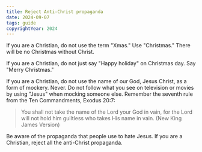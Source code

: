 ```yaml
---
title: Reject Anti-Christ propaganda
date: 2024-09-07
tags: guide
copyrightYear: 2024
---
```


If you are a Christian, do not use the term "Xmas." Use "Christmas." There will be no Christmas without Christ.

If you are a Christian, do not just say "Happy holiday" on Christmas day. Say "Merry Christmas."

If you are a Christian, do not use the name of our God, Jesus Christ, as a form of mockery. Never. Do not follow what you see on television or movies by using "Jesus" when mocking someone else. Remember the seventh rule from the Ten Commandments, Exodus 20:7:

> You shall not take the name of the Lord your God in vain, for the Lord will not hold him guiltless who takes His name in vain. (New King James Version)

Be aware of the propaganda that people use to hate Jesus. If you are a Christian, reject all the anti-Christ propaganda.
